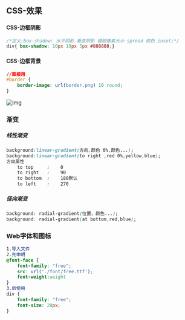 ## CSS-效果

#### CSS-边框阴影

```CSS
/*定义:box-shadow: 水平阴影 垂直阴影 模糊像素大小 spread 颜色 inset;*/
div{ box-shadow: 10px 10px 5px #888888;}
```

#### CSS-边框背景

```CSS
//直接用
#border { 
    border-image: url(border.png) 10 round;
}
```

![img](https://www.runoob.com/wp-content/uploads/2013/08/241f95cad1c8a786fa8afe6f6109c93d70cf502a.gif)

### 渐变

##### 线性渐变

```css
background:linear-gradient(方向,颜色 0%,颜色...);
background:linear-gradient(to right ,red 0%,yellow,blue);
方向属性
	to top     :	0
	to right   :	90
	to bottom  :	180默认
	to left    :	270
```

##### 径向渐变

```CSS
background: radial-gradient(位置，颜色...);
background: radial-gradient(at bottom,red,blue);

```



### Web字体和图标

```css
1.导入文件
2.先申明
@font-face {
    font-family: "free";
    src: url('./font/free.ttf');
    font-weight:weight
}
3.后使用
div {
    font-family: "free";
    font-size: 28px;
}

```

### 



